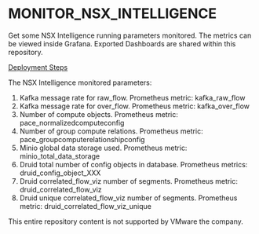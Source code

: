 # MONITOR_NSX_INTELLIGENCE

Get some NSX Intelligence running parameters monitored. The metrics can be viewed inside Grafana. Exported Dashboards are shared within this repository.

[Deployment Steps](https://github.com/ipirva/MONITOR_NSX_INTELLIGENCE/blob/main/INSTALL.md)

The NSX Intelligence monitored parameters:
1. Kafka message rate for raw_flow. Prometheus metric: kafka_raw_flow
2. Kafka message rate for over_flow. Prometheus metric: kafka_over_flow
3. Number of compute objects. Prometheus metric: pace_normalizedcomputeconfig
4. Number of group compute relations. Prometheus metric: pace_groupcomputerelationshipconfig
5. Minio global data storage used. Prometheus metric: minio_total_data_storage
6. Druid total number of config objects in database. Prometheus metrics: druid_config_object_XXX
7. Druid correlated_flow_viz number of segments. Prometheus metric: druid_correlated_flow_viz
8. Druid unique correlated_flow_viz number of segments. Prometheus metric: druid_correlated_flow_viz_unique

This entire repository content is not supported by VMware the company.